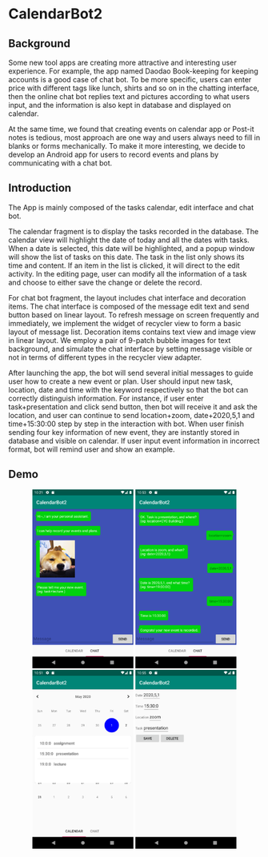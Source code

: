 # CalendarBot2


## Background

Some new tool apps are creating more attractive and interesting user experience. For example, the app named Daodao Book-keeping for keeping accounts is a good case of chat bot. To be more specific, users can enter price with different tags like lunch, shirts and so on in the chatting interface, then the online chat bot replies text and pictures according to what users input, and the information is also kept in database and displayed on calendar.

At the same time, we found that creating events on calendar app or Post-it notes is tedious, most approach are one way and users always need to fill in blanks or forms mechanically. To make it more interesting, we decide to develop an Android app for users to record events and plans by communicating with a chat bot.


## Introduction

The App is mainly composed of the tasks calendar, edit interface and chat bot. 

The calendar fragment is to display the tasks recorded in the database. The calendar view will highlight the date of today and all the dates with tasks. When a date is selected, this date will be highlighted, and a popup window will show the list of tasks on this date. The task in the list only shows its time and content. If an item in the list is clicked, it will direct to the edit activity. In the editing page, user can modify all the information of a task and choose to either save the change or delete the record. 

For chat bot fragment, the layout includes chat interface and decoration items. The chat interface is composed of the message edit text and send button based on linear layout. To refresh message on screen frequently and immediately, we implement the widget of recycler view to form a basic layout of message list. Decoration items contains text view and image view in linear layout. We employ a pair of 9-patch bubble images for text background, and simulate the chat interface by setting message visible or not in terms of different types in the recycler view adapter.

After launching the app, the bot will send several initial messages to guide user how to create a new event or plan. User should input new task, location, date and time with the keyword respectively so that the bot can correctly distinguish information. For instance, if user enter task+presentation and click send button, then bot will receive it and ask the location, and user can continue to send location+zoom, date+2020,5,1 and time+15:30:00 step by step in the interaction with bot. When user finish sending four key information of new event, they are instantly stored in database and visible on calendar. If user input event information in incorrect format, bot will remind user and show an example.

## Demo
<div align=center>
<img src="https://github.com/leolsf/CalendarBot2/blob/master/public/image/Screenshot_1588774919.jpg" width=40% height=40%/>
<img src="https://github.com/leolsf/CalendarBot2/blob/master/public/image/Screenshot_1588776810.jpg" width=40% height=40%/>
<img src="https://github.com/leolsf/CalendarBot2/blob/master/public/image/Screenshot_1588776665.jpg" width=40% height=40%/>
<img src="https://github.com/leolsf/CalendarBot2/blob/master/public/image/Screenshot_1588776953.jpg" width=40% height=40%/>


